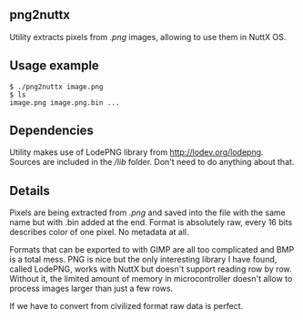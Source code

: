 png2nuttx
---------

Utility extracts pixels from *.png* images, allowing to use them
in NuttX OS.

Usage example
-------------

    $ ./png2nuttx image.png
    $ ls
    image.png image.png.bin ...

Dependencies
------------

Utility makes use of LodePNG library from http://lodev.org/lodepng.
Sources are included in the */lib* folder. Don't need to do anything
about that.

Details
-------

Pixels are being extracted from *.png* and saved into the file with
the same name but with .bin added at the end. Format is absolutely raw,
every 16 bits describes color of one pixel. No metadata at all.

Formats that can be exported to with GIMP are all too complicated
and BMP is a total mess. PNG is nice but the only interesting library
I have found, called LodePNG, works with NuttX but doesn't support
reading row by row. Without it, the limited amount of memory in
microcontroller doesn't allow to process images larger than just
a few rows.

If we have to convert from civilized format raw data is perfect.

